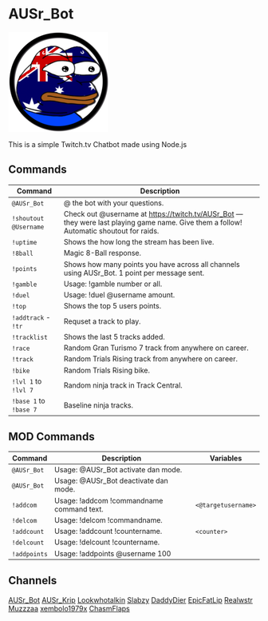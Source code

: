 # AUSr_Bot

![AUSr_Bot](/AUSr_Bot.png)

This is a simple Twitch.tv Chatbot made using Node.js

## Commands

Command                          | Description                                         
---------------------------------|-----------------------------------------------------
`@AUSr_Bot`                      | @ the bot with your questions. 
`!shoutout @Username`            | Check out @username at https://twitch.tv/AUSr_Bot — they were last playing game name. Give them a follow! Automatic shoutout for raids.
`!uptime`                        | Shows the how long the stream has been live.
`!8ball`                         | Magic 8-Ball response.
`!points`                        | Shows how many points you have across all channels using AUSr_Bot. 1 point per message sent.
`!gamble`                        | Usage: !gamble number or all.
`!duel`                          | Usage: !duel @username amount.
`!top`                           | Shows the top 5 users points.
`!addtrack` - `!tr`              | Requset a track to play.
`!tracklist`                     | Shows the last 5 tracks added.
`!race`                          | Random Gran Turismo 7 track from anywhere on career.
`!track`                         | Random Trials Rising track from anywhere on career.
`!bike`                          | Random Trials Rising bike.                                      
`!lvl 1` to `!lvl 7`             | Random ninja track in Track Central.                         
`!base 1` to `!base 7`           | Baseline ninja tracks.                              

## MOD Commands

Command                          | Description                                         | Variables
---------------------------------|-----------------------------------------------------|----------------------------
`@AUSr_Bot`                      | Usage: @AUSr_Bot activate dan mode.                 |
`@AUSr_Bot`                      | Usage: @AUSr_Bot deactivate dan mode.               |
`!addcom`                        | Usage: !addcom !commandname command text.           | `<@targetusername>`
`!delcom`                        | Usage: !delcom !commandname.                        |
`!addcount`                      | Usage: !addcount !countername.                      | `<counter>`
`!delcount`                      | Usage: !delcount !countername.                      |
`!addpoints`                     | Usage: !addpoints @username 100                     |

## Channels

[AUSr_Bot](https://www.twitch.tv/AUSr_Bot)
[AUSr_Krip](https://www.twitch.tv/AUSr_Krip)
[Lookwhotalkin](https://www.twitch.tv/Lookwhotalkin)
[Slabzy](https://www.twitch.tv/Slabzy)
[DaddyDier](https://www.twitch.tv/DaddyDier)
[EpicFatLip](https://www.twitch.tv/EpicFatLip)
[Realwstr](https://www.twitch.tv/Realwstr)
[Muzzzaa](https://www.twitch.tv/Muzzzaa)
[xembolo1979x](https://www.twitch.tv/xembolo1979x)
[ChasmFlaps](https://www.twitch.tv/ChasmFlaps)

